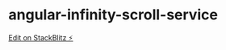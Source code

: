 # angular-infinity-scroll-service

[Edit on StackBlitz ⚡️](https://stackblitz.com/edit/angular-infinity-scroll-service)